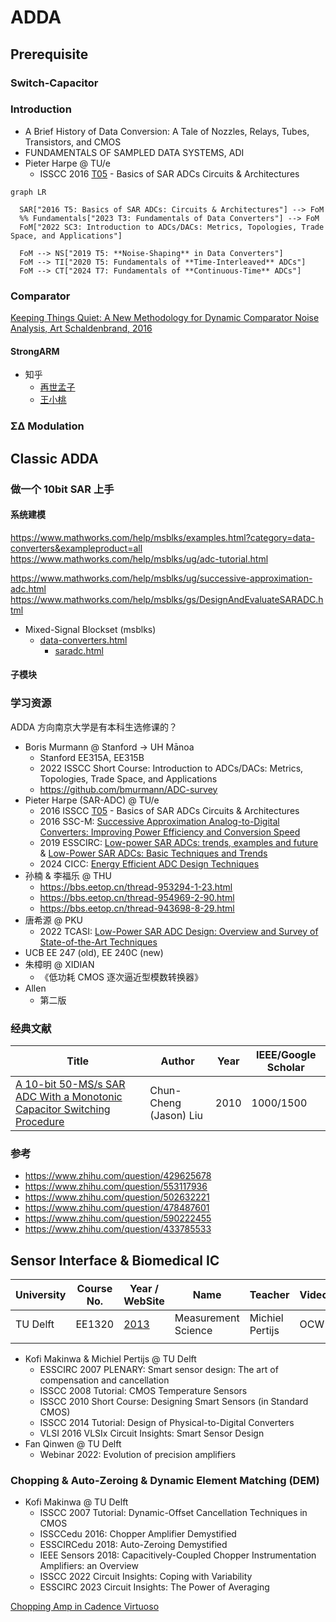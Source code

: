 # ADDA

## Prerequisite

### Switch-Capacitor

### Introduction

- A Brief History of Data Conversion: A Tale of Nozzles, Relays, Tubes, Transistors, and CMOS
- FUNDAMENTALS OF SAMPLED DATA SYSTEMS, ADI
- Pieter Harpe @ TU/e
  - ISSCC 2016 [T05](https://resourcecenter.sscs.ieee.org/education/short-courses/sscstut20160090) - Basics of SAR ADCs Circuits & Architectures


```mermaid
graph LR

  SAR["2016 T5: Basics of SAR ADCs: Circuits & Architectures"] --> FoM
  %% Fundamentals["2023 T3: Fundamentals of Data Converters"] --> FoM
  FoM["2022 SC3: Introduction to ADCs/DACs: Metrics, Topologies, Trade Space, and Applications"]
  
  FoM --> NS["2019 T5: **Noise-Shaping** in Data Converters"]
  FoM --> TI["2020 T5: Fundamentals of **Time-Interleaved** ADCs"]
  FoM --> CT["2024 T7: Fundamentals of **Continuous-Time** ADCs"]
```


### Comparator

[Keeping Things Quiet: A New Methodology for Dynamic Comparator Noise Analysis, Art Schaldenbrand, 2016](https://www.cadence.com/content/dam/cadence-www/global/en_US/videos/tools/custom-_ic_analog_rf_design/NoiseAnalyisposting201612Chalk%20Talk.pdf)

#### StrongARM

- 知乎
  - [再世孟子](https://zhuanlan.zhihu.com/p/598924151)
  - [王小桃](https://zhuanlan.zhihu.com/p/16672774067)

### ΣΔ Modulation


## Classic ADDA

### 做一个 10bit SAR 上手

#### 系统建模

https://www.mathworks.com/help/msblks/examples.html?category=data-converters&exampleproduct=all
https://www.mathworks.com/help/msblks/ug/adc-tutorial.html


https://www.mathworks.com/help/msblks/ug/successive-approximation-adc.html
https://www.mathworks.com/help/msblks/gs/DesignAndEvaluateSARADC.html


- Mixed-Signal Blockset (msblks)
  - [data-converters.html](https://www.mathworks.com/help/msblks/data-converters.html)
    - [saradc.html](https://www.mathworks.com/help/msblks/ref/)

#### 子模块


###  学习资源

ADDA 方向南京大学是有本科生选修课的？

- Boris Murmann @ Stanford → UH Mānoa
  - Stanford EE315A, EE315B
  - 2022 ISSCC Short Course: Introduction to ADCs/DACs: Metrics, Topologies, Trade Space, and Applications
  - https://github.com/bmurmann/ADC-survey
- Pieter Harpe (SAR-ADC) @ TU/e
  - 2016 ISSCC [T05](https://resourcecenter.sscs.ieee.org/education/short-courses/sscstut20160090) - Basics of SAR ADCs Circuits & Architectures
  - 2016 SSC-M: [Successive Approximation Analog-to-Digital Converters: Improving Power Efficiency and Conversion Speed](https://ieeexplore.ieee.org/document/7743043)
  - 2019 ESSCIRC: [Low-power SAR ADCs: trends, examples and future](https://ieeexplore.ieee.org/document/8902871) & [Low-Power SAR ADCs: Basic Techniques and Trends](https://ieeexplore.ieee.org/document/9908164)
  - 2024 CICC: [Energy Efficient ADC Design Techniques](https://ieeexplore.ieee.org/document/10529035)
- 孙楠 & 李福乐 @ THU
  - https://bbs.eetop.cn/thread-953294-1-23.html
  - https://bbs.eetop.cn/thread-954969-2-90.html
  - https://bbs.eetop.cn/thread-943698-8-29.html
- 唐希源 @ PKU
  - 2022 TCASI: [Low-Power SAR ADC Design: Overview and Survey of State-of-the-Art Techniques](https://ieeexplore.ieee.org/document/9761973)
- UCB EE 247 (old), EE 240C (new)
- 朱樟明 @ XIDIAN
  - 《低功耗 CMOS 逐次逼近型模数转换器》
- Allen
  - 第二版




### 经典文献

| Title                                                        | Author                 | Year | IEEE/Google Scholar |
| ------------------------------------------------------------ | ---------------------- | ---- | ------------------- |
| [A 10-bit 50-MS/s SAR ADC With a Monotonic Capacitor Switching Procedure](https://ieeexplore.ieee.org/document/5437496) | Chun-Cheng (Jason) Liu | 2010 | 1000/1500           |


### 参考

- https://www.zhihu.com/question/429625678
- https://www.zhihu.com/question/553117936
- https://www.zhihu.com/question/502632221
- https://www.zhihu.com/question/478487601
- https://www.zhihu.com/question/590222455
- https://www.zhihu.com/question/433785533




## Sensor Interface & Biomedical IC


| University | Course No. | Year / WebSite                                              | Name                | Teacher         | Video | Slide |
| ---------- | ---------- | ----------------------------------------------------------- | ------------------- | --------------- | ----- | ----- |
| TU Delft   | EE1320     | [2013](https://ocw.tudelft.nl/courses/measurement-science/) | Measurement Science | Michiel Pertijs | OCW   | OCW   |
|            |            |                                                             |                     |                 |       |       |


- Kofi Makinwa & Michiel Pertijs @ TU Delft
  - ESSCIRC 2007 PLENARY: Smart sensor design: The art of compensation and cancellation
  - ISSCC 2008 Tutorial: CMOS Temperature Sensors
  - ISSCC 2010 Short Course: Designing Smart Sensors (in Standard CMOS)
  - ISSCC 2014 Tutorial: Design of Physical-to-Digital Converters
  - VLSI 2016 VLSIx Circuit Insights: Smart Sensor Design
- Fan Qinwen @ TU Delft
  - Webinar 2022: Evolution of precision amplifiers

### Chopping & Auto-Zeroing & Dynamic Element Matching (DEM)

- Kofi Makinwa @ TU Delft
  - ISSCC 2007 Tutorial: Dynamic-Offset Cancellation Techniques in CMOS
  - ISSCCedu 2016: Chopper Amplifier Demystified
  - ESSCIRCedu 2018: Auto-Zeroing Demystified
  - IEEE Sensors 2018: Capacitively-Coupled Chopper Instrumentation Amplifiers: an Overview
  - ISSCC 2022 Circuit Insights: Coping with Variability
  - ESSCIRC 2023 Circuit Insights: The Power of Averaging


[Chopping Amp in Cadence Virtuoso](https://www.youtube.com/watch?v=gF8sOlK7TM8)



